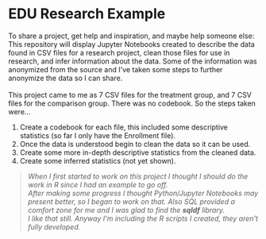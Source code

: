 # EDU Research Example
To share a project, get help and inspiration, and maybe help someone else:
<br>This repository will display Jupyter Notebooks created to describe the data found in CSV files for a research project,
clean those files for use in research, and infer information about the data.
Some of the information was anonymized from the source and I've taken some steps to further anonymize the data so I can share.
<br><br>
This project came to me as 7 CSV files for the treatment group, and 7 CSV files for the comparison group. There was no codebook. So the steps taken were...<br>
1. Create a codebook for each file, this included some descriptive statistics (so far I only have the Enrollment file).
2. Once the data is understood begin to clean the data so it can be used.
3. Create some more in-depth descriptive statistics from the cleaned data.
4. Create some inferred statistics (not yet shown).
> *When I first started to work on this project I thought I should do the work in R since I had an example to go off.  
After making some progress I thought Python/Jupyter Notebooks may present better, so I began to work on that. 
Also SQL provided a comfort zone for me and I was glad to find the **sqldf** library.  
I like that still. Anyway I'm including the R scripts I created, they aren't fully developed.*


